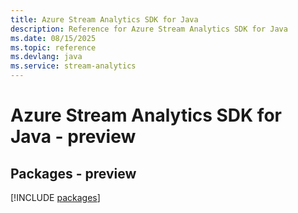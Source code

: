 ```yaml
---
title: Azure Stream Analytics SDK for Java
description: Reference for Azure Stream Analytics SDK for Java
ms.date: 08/15/2025
ms.topic: reference
ms.devlang: java
ms.service: stream-analytics
---
```

# Azure Stream Analytics SDK for Java - preview
## Packages - preview
[!INCLUDE [packages](stream-analytics-index.md)]